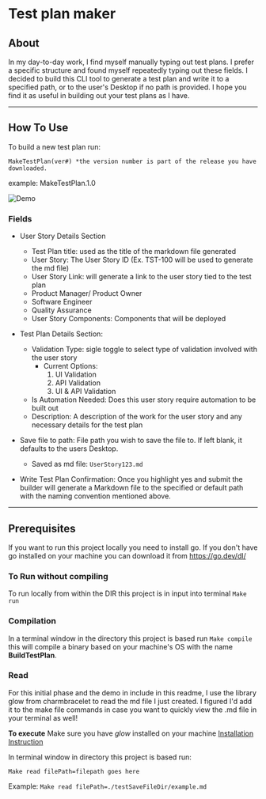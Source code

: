 # Test plan maker

## About
In my day-to-day work, I find myself manually typing out test plans. I prefer a specific structure and found myself repeatedly typing out these fields. I decided to build this CLI tool to generate a test plan and write it to a specified path, or to the user's Desktop if no path is provided. I hope you find it as useful in building out your test plans as I have.

***

## How To Use
To build a new test plan run:
```
MakeTestPlan(ver#) *the version number is part of the release you have downloaded.
```
example: MakeTestPlan.1.0

![Demo](DemoV1.0.0.gif)

### Fields

* User Story Details Section
    * Test Plan title: used as the title of the markdown file generated
    * User Story: The User Story ID (Ex. TST-100 will be used to generate the md file)
    * User Story Link: will generate a link to the user story tied to the test plan
    * Product Manager/ Product Owner
    * Software Engineer
    * Quality Assurance
    * User Story Components: Components that will be deployed

* Test Plan Details Section:
    * Validation Type: sigle toggle to select type of validation involved with the user story
        * Current Options:
            1. UI Validation
            2. API Validation
            3. UI & API Validation
    * Is Automation Needed: Does this user story require automation to be built out
    * Description: A description of the work for the user story and any necessary details for the test plan
* Save file to path: File path you wish to save the file to. If left blank, it defaults to the users Desktop.
    * Saved as md file: ``` UserStory123.md ```
* Write Test Plan Confirmation: Once you highlight yes and submit the builder will generate a Markdown file to the specified or default path with the naming convention mentioned above.

***

## Prerequisites

If you want to run this project locally you need to install go. If you don't have go installed on your machine you can download it from https://go.dev/dl/


### To Run without compiling
To run locally from within the DIR this project is in input into terminal ``` Make run ```

### Compilation

In a terminal window in the directory this project is based run ```Make compile``` this will compile a binary based on your machine's OS with the name **BuildTestPlan**.

### Read

For this initial phase and the demo in include in this readme, I use the library glow from charmbracelet to read the md file I just created. I figured I'd add it to the make file commands in case you want to quickly view the .md file in your terminal as well!

**To execute**
Make sure you have *glow* installed on your machine [Installation Instruction](https://github.com/charmbracelet/glow#package-manager)

In terminal window in directory this project is based run:

```Make read filePath=filepath goes here```

Example:
```Make read filePath=./testSaveFileDir/example.md```
